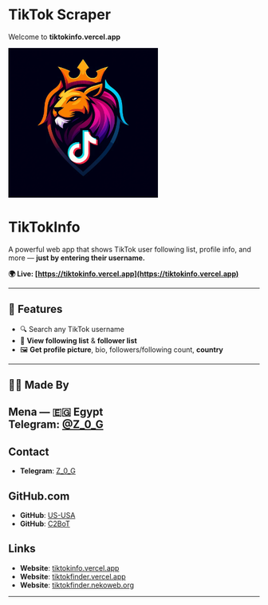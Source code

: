 # TikTok Scraper 

Welcome to **tiktokinfo.vercel.app** 

<img 
  src="https://raw.githubusercontent.com/US-USA/tiktokinfo.vercel.app/master/TikTokFinder.png" 
  alt="TikTokFinder" 
  width="300" 
  height="300"
/>

# TikTokInfo

A powerful web app that shows TikTok user following list, profile info, and more — **just by entering their username.**

**🌍 Live: [https://tiktokinfo.vercel.app](https://tiktokinfo.vercel.app)**

---

## 📌 Features
- 🔍 Search any TikTok username
- 👥 **View following list** & **follower list**
- 🖼️ **Get profile picture**, bio, followers/following count, **country**

---

## 🧑‍💻 Made By

**Mena** — 🇪🇬 Egypt  
Telegram: [@Z_0_G](https://t.me/Z_0_G)  
---

## Contact
- **Telegram**: [Z_0_G](t.me/z_0_g)

## GitHub.com
- **GitHub**: [US-USA](https://github.com/US-USA)
- **GitHub**: [C2BoT](https://github.com/C2Bot)
  
## Links
- **Website**: [tiktokinfo.vercel.app](https://tiktokinfo.vercel.app)
- **Website**: [tiktokfinder.vercel.app](https://tiktokfinder.vercel.app)
- **Website**: [tiktokfinder.nekoweb.org](https://tiktokfinder.nekoweb.org)
---

